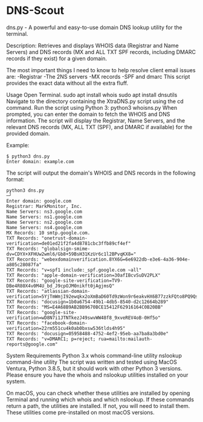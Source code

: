 # DNS-Scout

dns.py - A powerful and easy-to-use domain DNS lookup utility for the terminal.

Description:
Retrieves and displays WHOIS data (Registrar and Name Servers) and DNS records (MX and ALL TXT SPF records, including DMARC records if they exist) for a given domain.

The most important things I need to know to help resolve client email issues are: 
-Registrar
-The 2NS servers
-MX records
-SPF and dmarc
This script provides the exact data without all the extra fluff.

Usage
Open Terminal.
sudo apt install whois
sudo apt install dnsutils
Navigate to the directory containing the XtraDNS.py script using the cd command.
Run the script using Python 3: python3 whoisns.py
When prompted, you can enter the domain to fetch the WHOIS and DNS information.
The script will display the Registrar, Name Servers, and the relevant DNS records (MX, ALL TXT (SPF), and DMARC if available) for the provided domain.

Example:
```
$ python3 dns.py
Enter domain: example.com
```
The script will output the domain's WHOIS and DNS records in the following format:
```
python3 dns.py                                                                                                            ─╯
Enter domain: google.com
Registrar: MarkMonitor, Inc.
Name Servers: ns3.google.com
Name Servers: ns1.google.com
Name Servers: ns2.google.com
Name Servers: ns4.google.com
MX Records: 10 smtp.google.com.
TXT Records: "onetrust-domain-verification=de01ed21f2fa4d8781cbc3ffb89cf4ef"
TXT Records: "globalsign-smime-dv=CDYX+XFHUw2wml6/Gb8+59BsH31KzUr6c1l2BPvqKX8="
TXT Records: "webexdomainverification.8YX6G=6e6922db-e3e6-4a36-904e-a805c28087fa"
TXT Records: "v=spf1 include:_spf.google.com ~all"
TXT Records: "apple-domain-verification=30afIBcvSuDV2PLX"
TXT Records: "google-site-verification=TV9-DBe4R80X4v0M4U_bd_J9cpOJM0nikft0jAgjmsQ"
TXT Records: "atlassian-domain-verification=5YjTmWmjI92ewqkx2oXmBaD60Td9zWon9r6eakvHX6B77zzkFQto8PQ9QsKnbf4I"
TXT Records: "docusign=1b0a6754-49b1-4db5-8540-d2c12664b289"
TXT Records: "MS=E4A68B9AB2BB9670BCE15412F62916164C0B20BB"
TXT Records: "google-site-verification=wD8N7i1JTNTkezJ49swvWW48f8_9xveREV4oB-0Hf5o"
TXT Records: "facebook-domain-verification=22rm551cu4k0ab0bxsw536tlds4h95"
TXT Records: "docusign=05958488-4752-4ef2-95eb-aa7ba8a3bd0e"
TXT Records: "v=DMARC1; p=reject; rua=mailto:mailauth-reports@google.com"
```
System Requirements
Python 3.x
whois command-line utility
nslookup command-line utility
The script was written and tested using MacOS Ventura, Python 3.8.5, but it should work with other Python 3 versions. Please ensure you have the whois and nslookup utilities installed on your system.

On macOS, you can check whether these utilities are installed by opening Terminal and running which whois and which nslookup. If these commands return a path, the utilities are installed. If not, you will need to install them. These utilities come pre-installed on most macOS versions.

